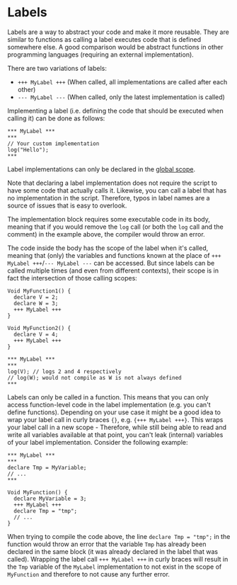 # Labels

Labels are a way to abstract your code and make it more reusable. They are similar to functions as calling a label executes code that is defined somewhere else. A good comparison would be abstract functions in other programming languages (requiring an external implementation).

There are two variations of labels:
- `+++ MyLabel +++` (When called, all implementations are called after each other)
- `--- MyLabel ---` (When called, only the latest implementation is called)

Implementing a label (i.e. defining the code that should be executed when calling it) can be done as follows:

```ManiaScript
*** MyLabel ***
***
// Your custom implementation
log("Hello");
***
```

Label implementations can only be declared in the [global scope](/advanced/global_scope.html).

Note that declaring a label implementation does not require the script to have some code that actually calls it. Likewise, you can call a label that has no implementation in the script. Therefore, typos in label names are a source of issues that is easy to overlook.

The implementation block requires some executable code in its body, meaning that if you would remove the `log` call (or both the `log` call and the comment) in the example above, the compiler would throw an error.

The code inside the body has the scope of the label when it's called, meaning that (only) the variables and functions known at the place of `+++ MyLabel +++`/`--- MyLabel ---` can be accessed. But since labels can be called multiple times (and even from different contexts), their scope is in fact the intersection of those calling scopes:

```ManiaScript
Void MyFunction1() {
  declare V = 2;
  declare W = 3;
  +++ MyLabel +++
}

Void MyFunction2() {
  declare V = 4;
  +++ MyLabel +++
}

*** MyLabel ***
***
log(V); // logs 2 and 4 respectively
// log(W); would not compile as W is not always defined
***
```

Labels can only be called in a function. This means that you can only access function-level code in the label implementation (e.g. you can't define functions). Depending on your use case it might be a good idea to wrap your label call in curly braces `{}`, e.g. `{+++ MyLabel +++}`. This wraps your label call in a new scope - Therefore, while still being able to read and write all variables available at that point, you can't leak (internal) variables of your label implementation. Consider the following example:

```ManiaScript
*** MyLabel ***
***
declare Tmp = MyVariable;
// ...
***

Void MyFunction() {
  declare MyVariable = 3;
  +++ MyLabel +++
  declare Tmp = "tmp";
  // ...
}
```

When trying to compile the code above, the line `declare Tmp = "tmp";` in the function would throw an error that the variable `Tmp` has already been declared in the same block (it was already declared in the label that was called). Wrapping the label call `+++ MyLabel +++` in curly braces will result in the `Tmp` variable of the `MyLabel` implementation to not exist in the scope of `MyFunction` and therefore to not cause any further error.
